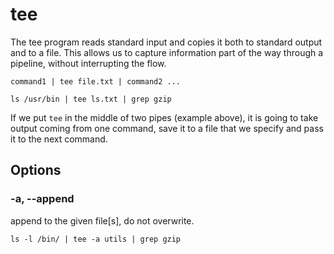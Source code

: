 # tee

The tee program reads standard input and copies it both to standard output and to a
file. This allows us to capture information part of the way through a pipeline, without
interrupting the flow.

```shell
command1 | tee file.txt | command2 ...
```

```shell
ls /usr/bin | tee ls.txt | grep gzip
```

If we put `tee` in the middle of two pipes (example above), it is going to take output
coming from one command, save it to a file that we specify and pass it to the next
command.

## Options

### -a, --append

append to the given file[s], do not overwrite.

```shell
ls -l /bin/ | tee -a utils | grep gzip
```
